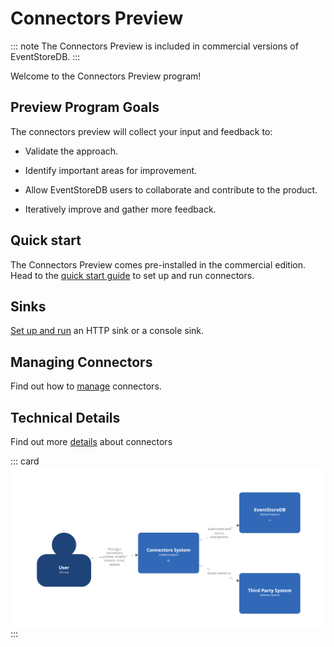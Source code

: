 
# Connectors Preview

::: note
The Connectors Preview is included in commercial versions of EventStoreDB.
:::

Welcome to the Connectors Preview program!

## Preview Program Goals

The connectors preview will collect your input and feedback to:

* Validate the approach.

* Identify important areas for improvement.

* Allow EventStoreDB users to collaborate and contribute to the product.

* Iteratively improve and gather more feedback.


## Quick start
The Connectors Preview comes pre-installed in the commercial edition. 
Head to the [quick start guide](quickstart.md) to set up and run connectors.


## Sinks
[Set up and run](sinks.md) an HTTP sink or a console sink.

## Managing Connectors
Find out how to [manage](manage.md) connectors.


## Technical Details
Find out more [details](technical.md) about connectors


::: card
![Connectors Overview](./images/system-context.png)
:::



